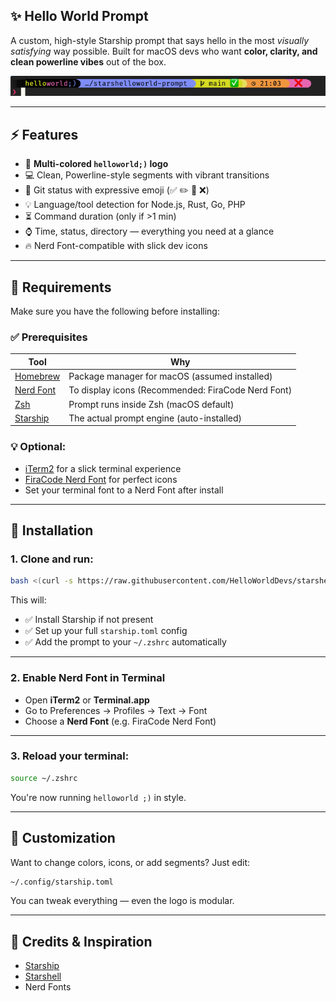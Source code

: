 ## ✨ Hello World Prompt

A custom, high-style Starship prompt that says hello in the most *visually satisfying* way possible. Built for macOS devs who want **color, clarity, and clean powerline vibes** out of the box.

![screenshot](screenshot.png)

---

## ⚡ Features

- 🎨 **Multi-colored `helloworld;)` logo**
- 💻 Clean, Powerline-style segments with vibrant transitions
- 🚀 Git status with expressive emoji (✅ ✏️ 🔁 ❌)
- 💡 Language/tool detection for Node.js, Rust, Go, PHP
- ⏳ Command duration (only if >1 min)
- ⌚ Time, status, directory — everything you need at a glance
- 🔥 Nerd Font-compatible with slick dev icons

---

## 🧰 Requirements

Make sure you have the following before installing:

### ✅ Prerequisites

| Tool         | Why                              |
|--------------|-----------------------------------|
| [Homebrew](https://brew.sh) | Package manager for macOS (assumed installed) |
| [Nerd Font](https://www.nerdfonts.com/) | To display icons (Recommended: FiraCode Nerd Font) |
| [Zsh](https://www.zsh.org/) | Prompt runs inside Zsh (macOS default) |
| [Starship](https://starship.rs) | The actual prompt engine (auto-installed) |

### 💡 Optional:

- [iTerm2](https://iterm2.com) for a slick terminal experience
- [FiraCode Nerd Font](https://github.com/ryanoasis/nerd-fonts/releases) for perfect icons
- Set your terminal font to a Nerd Font after install

---

## 🚀 Installation

### 1. Clone and run:

```bash
bash <(curl -s https://raw.githubusercontent.com/HelloWorldDevs/starshelloworld-prompt/main/install.sh)
```

This will:

- ✅ Install Starship if not present
- ✅ Set up your full `starship.toml` config
- ✅ Add the prompt to your `~/.zshrc` automatically

---

### 2. Enable Nerd Font in Terminal

- Open **iTerm2** or **Terminal.app**
- Go to Preferences → Profiles → Text → Font
- Choose a **Nerd Font** (e.g. FiraCode Nerd Font)

---

### 3. Reload your terminal:

```bash
source ~/.zshrc
```

You're now running `helloworld ;)` in style.

---

## 🔧 Customization

Want to change colors, icons, or add segments? Just edit:

```bash
~/.config/starship.toml
```

You can tweak everything — even the logo is modular.

---

## 🧠 Credits & Inspiration

- [Starship](https://starship.rs)
- [Starshell](https://github.com/Binary-Eater/starshell)
- Nerd Fonts

